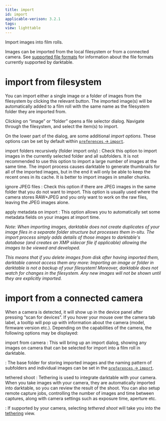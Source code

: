 ```yaml
---
title: import
id: import
applicable-verison: 3.2.1
tags: 
view: lighttable
---
```


Import images into film rolls. 

Images can be imported from the local filesystem or from a connected camera. See [supported file formats](../../../overview/supported-file-formats.md) for information about the file formats currently supported by darktable.

# import from filesystem

You can import either a single image or a folder of images from the filesystem by clicking the relevant button. The imported image(s) will be automatically added to a film roll with the same name as the filesystem folder they are imported from.

Clicking on “image” or “folder” opens a file selector dialog. Navigate through the filesystem, and select the item(s) to import. 

On the lower part of the dialog, are some additional _import options_. These options can be set by default within [`preferences` -> `import`](../../../preferences-settings/import.md).

import folders recursively (folder import only)
: Check this option to import images in the currently selected folder and all subfolders. It is not recommended to use this option to import a large number of images at the same time. The import process causes darktable to generate thumbnails for all of the imported images, but in the end it will only be able to keep the recent ones in its cache. It is better to import images in smaller chunks.

ignore JPEG files
: Check this option if there are JPEG images in the same folder that you do not want to import. This option is usually used where the camera stores RAW+JPEG and you only want to work on the raw files, leaving the JPEG images alone.

apply metadata on import
: This option allows you to automatically set some metadata fields on your images at import time.

_Note: When importing images, darktable does not create duplicates of your image files in a separate folder structure but processes them in-situ. The import process simply adds details of those images to darktable's database (and creates an XMP sidecar file if applicable) allowing the images to be viewed and developed._

_This means that if you delete images from disk after having imported them, darktable cannot access them any more: Importing an image or folder in darktable is not a backup of your filesystem! Moreover, darktable does not watch for changes in the filesystem. Any new images will not be shown until they are explicitly imported._

# import from a connected camera

When a camera is detected, it will show up in the device panel after pressing “scan for devices”. If you hover your mouse over the camera tab label, a tooltip will pop up with information about the camera (model, firmware version etc.). Depending on the capabilities of the camera, the following options may be displayed:

import from camera
: This will bring up an import dialog, showing any images on camera that can be selected for import into a film roll in darktable.

: The base folder for storing imported images and the naming pattern of subfolders and individual images can be set in the [`preferences` -> `import`](../../../preferences-settings/import.md).

tethered shoot
: Tethering is used to integrate darktable with your camera. When you take images with your camera, they are automatically imported into darktable, so you can review the result of the shoot. You can also setup remote capture jobs, controlling the number of images and time between captures, along with camera settings such as exposure time, aperture etc.

: If supported by your camera, selecting _tethered shoot_ will take you into the [tethering](../../../tethering/_index.md) view.
